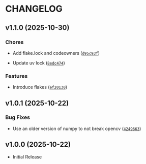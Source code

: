 # CHANGELOG

<!-- version list -->

## v1.1.0 (2025-10-30)

### Chores

- Add flake.lock and codeowners
  ([`d95c93f`](https://github.com/UCSD-E4E/fishsense-api-sdk/commit/d95c93f447e830dbffa5d7eb387559b657e9938d))

- Update uv lock
  ([`8edc474`](https://github.com/UCSD-E4E/fishsense-api-sdk/commit/8edc47412de7c4af2f7f29b555dfdf5578ce9dd9))

### Features

- Introduce flakes
  ([`ef20130`](https://github.com/UCSD-E4E/fishsense-api-sdk/commit/ef201302e75ba5d9e9d20f471129dbd8328ea411))


## v1.0.1 (2025-10-22)

### Bug Fixes

- Use an older version of numpy to not break opencv
  ([`4249663`](https://github.com/UCSD-E4E/fishsense-api-sdk/commit/4249663a59338a46e0321fe8f4e00741e1d72c45))


## v1.0.0 (2025-10-22)

- Initial Release
